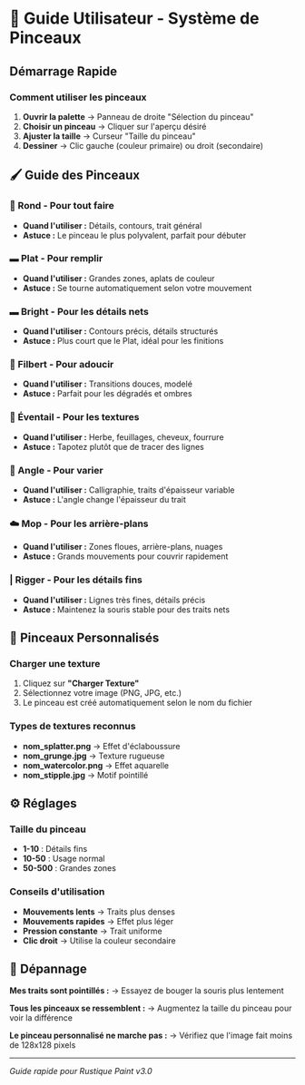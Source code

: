 # 🎨 Guide Utilisateur - Système de Pinceaux

## Démarrage Rapide

### Comment utiliser les pinceaux

1. **Ouvrir la palette** → Panneau de droite "Sélection du pinceau"
2. **Choisir un pinceau** → Cliquer sur l'aperçu désiré
3. **Ajuster la taille** → Curseur "Taille du pinceau"
4. **Dessiner** → Clic gauche (couleur primaire) ou droit (secondaire)

## 🖌️ Guide des Pinceaux

### 🔵 Rond - Pour tout faire
- **Quand l'utiliser :** Détails, contours, trait général
- **Astuce :** Le pinceau le plus polyvalent, parfait pour débuter

### ▬ Plat - Pour remplir
- **Quand l'utiliser :** Grandes zones, aplats de couleur
- **Astuce :** Se tourne automatiquement selon votre mouvement

### ▬ Bright - Pour les détails nets
- **Quand l'utiliser :** Contours précis, détails structurés
- **Astuce :** Plus court que le Plat, idéal pour les finitions

### 🥚 Filbert - Pour adoucir
- **Quand l'utiliser :** Transitions douces, modelé
- **Astuce :** Parfait pour les dégradés et ombres

### 🌿 Éventail - Pour les textures
- **Quand l'utiliser :** Herbe, feuillages, cheveux, fourrure
- **Astuce :** Tapotez plutôt que de tracer des lignes

### 📐 Angle - Pour varier
- **Quand l'utiliser :** Calligraphie, traits d'épaisseur variable
- **Astuce :** L'angle change l'épaisseur du trait

### ☁️ Mop - Pour les arrière-plans
- **Quand l'utiliser :** Zones floues, arrière-plans, nuages
- **Astuce :** Grands mouvements pour couvrir rapidement

### | Rigger - Pour les détails fins
- **Quand l'utiliser :** Lignes très fines, détails précis
- **Astuce :** Maintenez la souris stable pour des traits nets

## 🎨 Pinceaux Personnalisés

### Charger une texture

1. Cliquez sur **"Charger Texture"**
2. Sélectionnez votre image (PNG, JPG, etc.)
3. Le pinceau est créé automatiquement selon le nom du fichier

### Types de textures reconnus

- **nom_splatter.png** → Effet d'éclaboussure
- **nom_grunge.jpg** → Texture rugueuse  
- **nom_watercolor.png** → Effet aquarelle
- **nom_stipple.jpg** → Motif pointillé

## ⚙️ Réglages

### Taille du pinceau
- **1-10** : Détails fins
- **10-50** : Usage normal
- **50-500** : Grandes zones

### Conseils d'utilisation

- **Mouvements lents** → Traits plus denses
- **Mouvements rapides** → Effet plus léger
- **Pression constante** → Trait uniforme
- **Clic droit** → Utilise la couleur secondaire

## 🚨 Dépannage

**Mes traits sont pointillés :**
→ Essayez de bouger la souris plus lentement

**Tous les pinceaux se ressemblent :**
→ Augmentez la taille du pinceau pour voir la différence

**Le pinceau personnalisé ne marche pas :**
→ Vérifiez que l'image fait moins de 128x128 pixels

---
*Guide rapide pour Rustique Paint v3.0*
